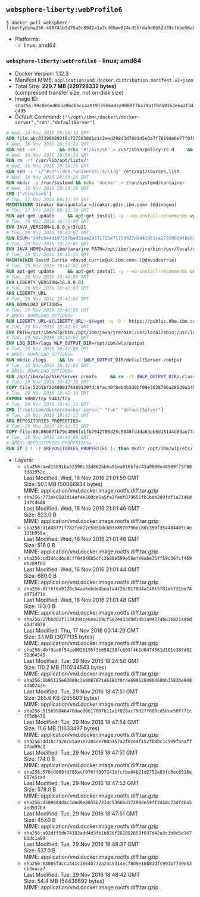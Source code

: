 ## `websphere-liberty:webProfile6`

```console
$ docker pull websphere-liberty@sha256:498741b3d75a9c8942a1a7cd05ee824cd55fda9d6b52d39cfbbe56a838a66d24
```

-	Platforms:
	-	linux; amd64

### `websphere-liberty:webProfile6` - linux; amd64

-	Docker Version: 1.12.3
-	Manifest MIME: `application/vnd.docker.distribution.manifest.v2+json`
-	Total Size: **229.7 MB (229728332 bytes)**  
	(compressed transfer size, not on-disk size)
-	Image ID: `sha256:99c0e6ed0b5a9bdbbcc4a019159b6adea9008f7ba79a1f0da9162e6a3f34c495`
-	Default Command: `["\/opt\/ibm\/docker\/docker-server","run","defaultServer"]`

```dockerfile
# Wed, 16 Nov 2016 20:58:18 GMT
ADD file:abc033900893f6c7375050d1e1c2eed298d3d709145e3a7f7819de6e77f0f835 in / 
# Wed, 16 Nov 2016 20:58:23 GMT
RUN set -xe 		&& echo '#!/bin/sh' > /usr/sbin/policy-rc.d 	&& echo 'exit 101' >> /usr/sbin/policy-rc.d 	&& chmod +x /usr/sbin/policy-rc.d 		&& dpkg-divert --local --rename --add /sbin/initctl 	&& cp -a /usr/sbin/policy-rc.d /sbin/initctl 	&& sed -i 's/^exit.*/exit 0/' /sbin/initctl 		&& echo 'force-unsafe-io' > /etc/dpkg/dpkg.cfg.d/docker-apt-speedup 		&& echo 'DPkg::Post-Invoke { "rm -f /var/cache/apt/archives/*.deb /var/cache/apt/archives/partial/*.deb /var/cache/apt/*.bin || true"; };' > /etc/apt/apt.conf.d/docker-clean 	&& echo 'APT::Update::Post-Invoke { "rm -f /var/cache/apt/archives/*.deb /var/cache/apt/archives/partial/*.deb /var/cache/apt/*.bin || true"; };' >> /etc/apt/apt.conf.d/docker-clean 	&& echo 'Dir::Cache::pkgcache ""; Dir::Cache::srcpkgcache "";' >> /etc/apt/apt.conf.d/docker-clean 		&& echo 'Acquire::Languages "none";' > /etc/apt/apt.conf.d/docker-no-languages 		&& echo 'Acquire::GzipIndexes "true"; Acquire::CompressionTypes::Order:: "gz";' > /etc/apt/apt.conf.d/docker-gzip-indexes 		&& echo 'Apt::AutoRemove::SuggestsImportant "false";' > /etc/apt/apt.conf.d/docker-autoremove-suggests
# Wed, 16 Nov 2016 20:58:24 GMT
RUN rm -rf /var/lib/apt/lists/*
# Wed, 16 Nov 2016 20:58:25 GMT
RUN sed -i 's/^#\s*\(deb.*universe\)$/\1/g' /etc/apt/sources.list
# Wed, 16 Nov 2016 20:58:26 GMT
RUN mkdir -p /run/systemd && echo 'docker' > /run/systemd/container
# Wed, 16 Nov 2016 20:58:26 GMT
CMD ["/bin/bash"]
# Thu, 17 Nov 2016 00:12:16 GMT
MAINTAINER Dinakar Guniguntala <dinakar.g@in.ibm.com> (@dinogun)
# Thu, 17 Nov 2016 00:12:30 GMT
RUN apt-get update     && apt-get install -y --no-install-recommends wget ca-certificates     && rm -rf /var/lib/apt/lists/*
# Tue, 29 Nov 2016 18:21:00 GMT
ENV JAVA_VERSION=1.8.0_sr3fp21
# Tue, 29 Nov 2016 18:22:07 GMT
RUN ESUM="34fc944d1973d7bed31ea29371725e7175d927da841951ca27939654f0c6accf"     && BASE_URL="https://public.dhe.ibm.com/ibmdl/export/pub/systems/cloud/runtimes/java/meta/"     && YML_FILE="jre/linux/x86_64/index.yml"     && wget -q -U UA_IBM_JAVA_Docker -O /tmp/index.yml $BASE_URL/$YML_FILE     && JAVA_URL=$(cat /tmp/index.yml | sed -n '/'$JAVA_VERSION'/{n;p}' | sed -n 's/\s*uri:\s//p' | tr -d '\r')     && wget -q -U UA_IBM_JAVA_Docker -O /tmp/ibm-java.bin $JAVA_URL     && echo "$ESUM  /tmp/ibm-java.bin" | sha256sum -c -     && echo "INSTALLER_UI=silent" > /tmp/response.properties     && echo "USER_INSTALL_DIR=/opt/ibm/java" >> /tmp/response.properties     && echo "LICENSE_ACCEPTED=TRUE" >> /tmp/response.properties     && mkdir -p /opt/ibm     && chmod +x /tmp/ibm-java.bin     && /tmp/ibm-java.bin -i silent -f /tmp/response.properties     && rm -f /tmp/response.properties     && rm -f /tmp/index.yml     && rm -f /tmp/ibm-java.bin
# Tue, 29 Nov 2016 18:22:07 GMT
ENV JAVA_HOME=/opt/ibm/java/jre PATH=/opt/ibm/java/jre/bin:/usr/local/sbin:/usr/local/bin:/usr/sbin:/usr/bin:/sbin:/bin
# Tue, 29 Nov 2016 18:41:55 GMT
MAINTAINER David Currie <david_currie@uk.ibm.com> (@davidcurrie)
# Tue, 29 Nov 2016 18:42:02 GMT
RUN apt-get update     && apt-get install -y --no-install-recommends unzip     && rm -rf /var/lib/apt/lists/*
# Tue, 29 Nov 2016 18:42:03 GMT
ENV LIBERTY_VERSION=16.0.0_03
# Tue, 29 Nov 2016 18:42:03 GMT
ARG LIBERTY_URL
# Tue, 29 Nov 2016 18:42:03 GMT
ARG DOWNLOAD_OPTIONS=
# Tue, 29 Nov 2016 18:42:06 GMT
# ARGS: DOWNLOAD_OPTIONS=
RUN LIBERTY_URL=${LIBERTY_URL:-$(wget -q -O - https://public.dhe.ibm.com/ibmdl/export/pub/software/websphere/wasdev/downloads/wlp/index.yml  | grep $LIBERTY_VERSION -A 6 | sed -n 's/\s*kernel:\s//p' | tr -d '\r' )}      && wget $DOWNLOAD_OPTIONS $LIBERTY_URL -U UA-IBM-WebSphere-Liberty-Docker -O /tmp/wlp.zip     && unzip -q /tmp/wlp.zip -d /opt/ibm     && rm /tmp/wlp.zip
# Tue, 29 Nov 2016 18:42:07 GMT
ENV PATH=/opt/ibm/wlp/bin:/opt/ibm/java/jre/bin:/usr/local/sbin:/usr/local/bin:/usr/sbin:/usr/bin:/sbin:/bin
# Tue, 29 Nov 2016 18:42:07 GMT
ENV LOG_DIR=/logs WLP_OUTPUT_DIR=/opt/ibm/wlp/output
# Tue, 29 Nov 2016 18:42:08 GMT
# ARGS: DOWNLOAD_OPTIONS=
RUN mkdir /logs     && ln -s $WLP_OUTPUT_DIR/defaultServer /output     && ln -s /opt/ibm/wlp/usr/servers/defaultServer /config
# Tue, 29 Nov 2016 18:42:09 GMT
# ARGS: DOWNLOAD_OPTIONS=
RUN /opt/ibm/wlp/bin/server create     && rm -rf $WLP_OUTPUT_DIR/.classCache /output/workarea
# Tue, 29 Nov 2016 18:42:10 GMT
COPY file:53b1bf224098174489129fdc8fec40f8eb4b3d0bf09e3028796a285d9a3457f1 in /opt/ibm/docker/ 
# Tue, 29 Nov 2016 18:42:10 GMT
EXPOSE 9080/tcp 9443/tcp
# Tue, 29 Nov 2016 18:42:11 GMT
CMD ["/opt/ibm/docker/docker-server" "run" "defaultServer"]
# Tue, 29 Nov 2016 18:42:11 GMT
ARG REPOSITORIES_PROPERTIES=
# Tue, 29 Nov 2016 18:42:53 GMT
COPY file:88c06b07fb79e4006fd1fb7042780d25c5940fd4da63eb5d18144d89ae77aa37 in /config/ 
# Tue, 29 Nov 2016 18:44:08 GMT
# ARGS: REPOSITORIES_PROPERTIES=
RUN if [ ! -z $REPOSITORIES_PROPERTIES ]; then mkdir /opt/ibm/wlp/etc/     && echo $REPOSITORIES_PROPERTIES > /opt/ibm/wlp/etc/repositories.properties; fi     && installUtility install --acceptLicense     collectiveMember-1.0 monitor-1.0 webCache-1.0 ldapRegistry-3.0 appSecurity-2.0 localConnector-1.0 restConnector-1.0 ssl-1.0 sessionDatabase-1.0     appSecurity-1.0 blueprint-1.0 concurrent-1.0 oauth-2.0 osgiConsole-1.0 serverStatus-1.0 wab-1.0 timedOperations-1.0     webProfile-6.0     && if [ ! -z $REPOSITORIES_PROPERTIES ] ; then rm /opt/ibm/wlp/etc/repositories.properties; fi     && rm -rf /output/workarea /output/logs
```

-	Layers:
	-	`sha256:aed15891ba52590c33d862bb6a91ea016b7dc43a9080e48509f75f003d82952c`  
		Last Modified: Wed, 16 Nov 2016 21:01:59 GMT  
		Size: 50.1 MB (50066934 bytes)  
		MIME: application/vnd.docker.image.rootfs.diff.tar.gzip
	-	`sha256:773ae8583d14af4e500ce5a5fa2fedf079651fb1beb289fdf1a7146d147cd608`  
		Last Modified: Wed, 16 Nov 2016 21:01:46 GMT  
		Size: 823.0 B  
		MIME: application/vnd.docker.image.rootfs.diff.tar.gzip
	-	`sha256:d1d48771f782fed22e5d31dcb03e8970796ec80c350f3544844b5c4e131b959a`  
		Last Modified: Wed, 16 Nov 2016 21:01:46 GMT  
		Size: 516.0 B  
		MIME: application/vnd.docker.image.rootfs.diff.tar.gzip
	-	`sha256:cd3d6cd6c0cff04046b5cfc3688e599e56efe9abe35ff59c36fcf469eb289f81`  
		Last Modified: Wed, 16 Nov 2016 21:01:44 GMT  
		Size: 680.0 B  
		MIME: application/vnd.docker.image.rootfs.diff.tar.gzip
	-	`sha256:8ff6f8a9120c54ae6ebde4bea1a4f2bc8170d4a148f5f81eb731be74a071d71e`  
		Last Modified: Wed, 16 Nov 2016 21:01:48 GMT  
		Size: 163.0 B  
		MIME: application/vnd.docker.image.rootfs.diff.tar.gzip
	-	`sha256:27bbd81f7134394ce6ea219cf5e2e433d9d14b1a94274b0368214abdd3df4078`  
		Last Modified: Thu, 17 Nov 2016 00:14:29 GMT  
		Size: 3.1 MB (3077135 bytes)  
		MIME: application/vnd.docker.image.rootfs.diff.tar.gzip
	-	`sha256:4bf9aa6f54aa8020195f3b658238fc609f4b1d0474361d101e387d0252d04548`  
		Last Modified: Tue, 29 Nov 2016 18:24:50 GMT  
		Size: 110.2 MB (110244543 bytes)  
		MIME: application/vnd.docker.image.rootfs.diff.tar.gzip
	-	`sha256:1b95125e62009c3e0087871d6181f0f4e699528400d68bb3583be9484340242e`  
		Last Modified: Tue, 29 Nov 2016 18:47:51 GMT  
		Size: 265.6 KB (265603 bytes)  
		MIME: application/vnd.docker.image.rootfs.diff.tar.gzip
	-	`sha256:915b99846478dac90617007b11a1f026ac79d27f080cd58ce50f771cff5db475`  
		Last Modified: Tue, 29 Nov 2016 18:47:54 GMT  
		Size: 11.6 MB (11633497 bytes)  
		MIME: application/vnd.docker.image.rootfs.diff.tar.gzip
	-	`sha256:4d1bc792ec65a91e7285ce700a457a2f0ce4f152fb8bc1c599faaaff27bd99c2`  
		Last Modified: Tue, 29 Nov 2016 18:47:51 GMT  
		Size: 174.0 B  
		MIME: application/vnd.docker.image.rootfs.diff.tar.gzip
	-	`sha256:570fd809fd785acf976ff997241bfcfbe04b21d2752e83fc0ec6518e687e5cad`  
		Last Modified: Tue, 29 Nov 2016 18:47:52 GMT  
		Size: 578.0 B  
		MIME: application/vnd.docker.image.rootfs.diff.tar.gzip
	-	`sha256:d509884dac3ded9e8855b7234c53666d17299de59ff2a58c73df4ba5aed937b3`  
		Last Modified: Tue, 29 Nov 2016 18:47:51 GMT  
		Size: 457.0 B  
		MIME: application/vnd.docker.image.rootfs.diff.tar.gzip
	-	`sha256:a92dff5de74182add4d3fb1b026f282082658f037d42a3c3b0c5e167b1dc1a99`  
		Last Modified: Tue, 29 Nov 2016 18:48:37 GMT  
		Size: 537.0 B  
		MIME: application/vnd.docker.image.rootfs.diff.tar.gzip
	-	`sha256:63005f4cc1441c3864b772a24c9314ecf8d9e18b83dfc991b7739e53cb3eaca7`  
		Last Modified: Tue, 29 Nov 2016 18:48:42 GMT  
		Size: 54.4 MB (54436692 bytes)  
		MIME: application/vnd.docker.image.rootfs.diff.tar.gzip
